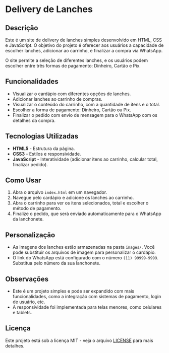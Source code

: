 # Delivery de Lanches

## Descrição
Este é um site de delivery de lanches simples desenvolvido em HTML, CSS e JavaScript. O objetivo do projeto é oferecer aos usuários a capacidade de escolher lanches, adicionar ao carrinho, e finalizar a compra via WhatsApp. 

O site permite a seleção de diferentes lanches, e os usuários podem escolher entre três formas de pagamento: Dinheiro, Cartão e Pix.

## Funcionalidades
- Visualizar o cardápio com diferentes opções de lanches.
- Adicionar lanches ao carrinho de compras.
- Visualizar o conteúdo do carrinho, com a quantidade de itens e o total.
- Escolher a forma de pagamento: Dinheiro, Cartão ou Pix.
- Finalizar o pedido com envio de mensagem para o WhatsApp com os detalhes da compra.

## Tecnologias Utilizadas
- **HTML5** - Estrutura da página.
- **CSS3** - Estilos e responsividade.
- **JavaScript** - Interatividade (adicionar itens ao carrinho, calcular total, finalizar pedido).

## Como Usar
1. Abra o arquivo `index.html` em um navegador.
2. Navegue pelo cardápio e adicione os lanches ao carrinho.
3. Abra o carrinho para ver os itens selecionados, total e escolher o método de pagamento.
4. Finalize o pedido, que será enviado automaticamente para o WhatsApp da lanchonete.

## Personalização
- As imagens dos lanches estão armazenadas na pasta `images/`. Você pode substituir os arquivos de imagem para personalizar o cardápio.
- O link do WhatsApp está configurado com o número `(11) 99999-9999`. Substitua pelo número da sua lanchonete.

## Observações
- Este é um projeto simples e pode ser expandido com mais funcionalidades, como a integração com sistemas de pagamento, login de usuário, etc.
- A responsividade foi implementada para telas menores, como celulares e tablets.

## Licença
Este projeto está sob a licença MIT - veja o arquivo [LICENSE](LICENSE) para mais detalhes.

